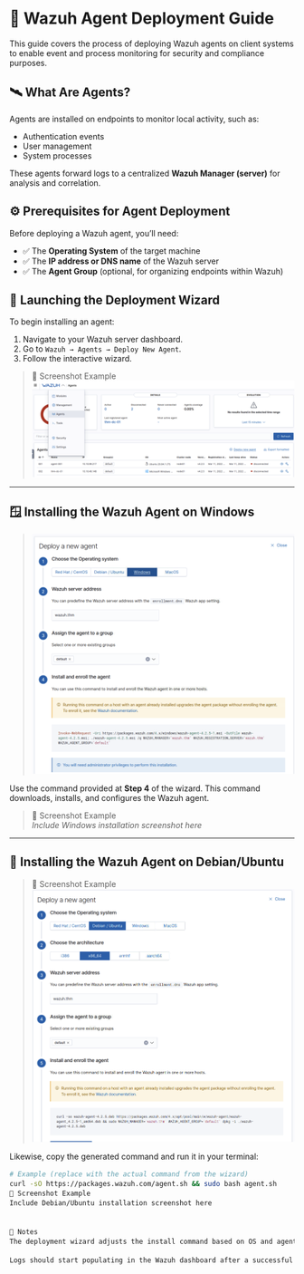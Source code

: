 
# 📘 Wazuh Agent Deployment Guide

This guide covers the process of deploying Wazuh agents on client systems to enable event and process monitoring for security and compliance purposes.

## 🛰️ What Are Agents?

Agents are installed on endpoints to monitor local activity, such as:

- Authentication events
- User management
- System processes

These agents forward logs to a centralized **Wazuh Manager (server)** for analysis and correlation.

## ⚙️ Prerequisites for Agent Deployment

Before deploying a Wazuh agent, you’ll need:

- ✅ The **Operating System** of the target machine
- ✅ The **IP address or DNS name** of the Wazuh server
- ✅ The **Agent Group** (optional, for organizing endpoints within Wazuh)

## 🚀 Launching the Deployment Wizard

To begin installing an agent:

1. Navigate to your Wazuh server dashboard.
2. Go to `Wazuh → Agents → Deploy New Agent`.
3. Follow the interactive wizard.

> 📸 Screenshot Example  
> ![Wazuh Deployment Wizard Screenshot](./wazuh_install.png)

---

## 🪟 Installing the Wazuh Agent on Windows
> ![Wazuh Deployment Wizard Screenshot](./Deploy_agent_windows.png)

Use the command provided at **Step 4** of the wizard. This command downloads, installs, and configures the Wazuh agent.

> 📸 Screenshot Example  
> *Include Windows installation screenshot here*

---

## 🐧 Installing the Wazuh Agent on Debian/Ubuntu
> 📸 Screenshot Example  
> ![Wazuh Deployment Wizard Screenshot](./Deploy_agent.png)

Likewise, copy the generated command and run it in your terminal:

```bash
# Example (replace with the actual command from the wizard)
curl -sO https://packages.wazuh.com/agent.sh && sudo bash agent.sh
📸 Screenshot Example
Include Debian/Ubuntu installation screenshot here


📌 Notes
The deployment wizard adjusts the install command based on OS and agent group.

Logs should start populating in the Wazuh dashboard after a successful install.
